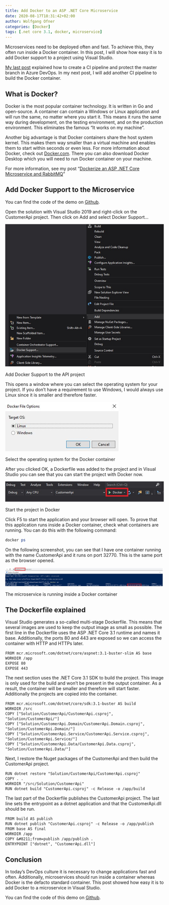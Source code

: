 ```yaml
---
title: Add Docker to an ASP .NET Core Microservice
date: 2020-08-17T18:31:42+02:00
author: Wolfgang Ofner
categories: [Docker]
tags: [.net core 3.1, docker, microservice]
---
```

Microservices need to be deployed often and fast. To achieve this, they often run inside a Docker container. In this post, I will show how easy it is to add Docker support to a project using Visual Studio.

<a href="/run-the-ci-pipeline-during-a-pull-request/" target="_blank" rel="noopener noreferrer">My last post</a> explained how to create a CI pipeline and protect the master branch in Azure DevOps. In my next post, I will add another CI pipeline to build the Docker container.

## What is Docker?

Docker is the most popular container technology. It is written in Go and open-source. A container can contain a Windows or Linux application and will run the same, no matter where you start it. This means it runs the same way during development, on the testing environment, and on the production environment. This eliminates the famous “It works on my machine”.

Another big advantage is that Docker containers share the host system kernel. This makes them way smaller than a virtual machine and enables them to start within seconds or even less. For more information about Docker, check out <a href="https://www.docker.com/resources/what-container" target="_blank" rel="noopener noreferrer">Docker.com</a>. There you can also download Docker Desktop which you will need to run Docker container on your machine.

For more information, see my post &#8220;<a href="/dockerize-an-asp-net-core-microservice-and-rabbitmq/" target="_blank" rel="noopener noreferrer">Dockerize an ASP .NET Core Microservice and RabbitMQ</a>&#8221;

## Add Docker Support to the Microservice

You can find the code of the demo on <a href="https://github.com/WolfgangOfner/.NetCoreMicroserviceCiCdAks/tree/AddDocker" target="_blank" rel="noopener noreferrer">Github</a>.

Open the solution with Visual Studio 2019 and right-click on the CustomerApi project. Then click on Add and select Docker Support&#8230;

<div class="col-12 col-sm-10 aligncenter">
  <a href="/assets/img/posts/2020/08/Add-Docker-Support-to-the-API-project.jpg"><img aria-describedby="caption-attachment-2351" loading="lazy" class="size-full wp-image-2351" src="/assets/img/posts/2020/08/Add-Docker-Support-to-the-API-project.jpg" alt="Add Docker Support to the API project" /></a>
  
  <p>
    Add Docker Support to the API project
  </p>
</div>

This opens a window where you can select the operating system for your project. If you don&#8217;t have a requirement to use Windows, I would always use Linux since it is smaller and therefore faster.

<div class="col-12 col-sm-10 aligncenter">
  <a href="/assets/img/posts/2020/08/Select-the-operating-system-for-the-Docker-container.jpg"><img aria-describedby="caption-attachment-2352" loading="lazy" class="size-full wp-image-2352" src="/assets/img/posts/2020/08/Select-the-operating-system-for-the-Docker-container.jpg" alt="Select the operating system for the Docker container" /></a>
  
  <p>
    Select the operating system for the Docker container
  </p>
</div>

After you clicked OK, a Dockerfile was added to the project and in Visual Studio you can see that you can start the project with Docker now.

<div class="col-12 col-sm-10 aligncenter">
  <a href="/assets/img/posts/2020/08/Start-the-project-in-Docker.jpg"><img aria-describedby="caption-attachment-2353" loading="lazy" class="size-full wp-image-2353" src="/assets/img/posts/2020/08/Start-the-project-in-Docker.jpg" alt="Start the project in Docker" /></a>
  
  <p>
    Start the project in Docker
  </p>
</div>

Click F5 to start the application and your browser will open. To prove that this application runs inside a Docker container, check what containers are running. You can do this with the following command:

```powershell  
docker ps  
```

On the following screenshot, you can see that I have one container running with the name CustomerApi and it runs on port 32770. This is the same port as the browser opened.

<div class="col-12 col-sm-10 aligncenter">
  <a href="/assets/img/posts/2020/08/The-microservice-is-running-inside-a-Docker-container.jpg"><img loading="lazy" src="/assets/img/posts/2020/08/The-microservice-is-running-inside-a-Docker-container.jpg" alt="The microservice is running inside a Docker container" /></a>
  
  <p>
    The microservice is running inside a Docker container
  </p>
</div>

## The Dockerfile explained

Visual Studio generates a so-called multi-stage Dockerfile. This means that several images are used to keep the output image as small as possible. The first line in the Dockerfile uses the ASP .NET Core 3.1 runtime and names it base. Additionally, the ports 80 and 443 are exposed so we can access the container with HTTP and HTTPs later.

```text  
FROM mcr.microsoft.com/dotnet/core/aspnet:3.1-buster-slim AS base  
WORKDIR /app  
EXPOSE 80  
EXPOSE 443  
```

The next section uses the .NET Core 3.1 SDK to build the project. This image is only used for the build and won&#8217;t be present in the output container. As a result, the container will be smaller and therefore will start faster. Additionally the projects are copied into the container.

```text  
FROM mcr.microsoft.com/dotnet/core/sdk:3.1-buster AS build  
WORKDIR /src  
COPY ["Solution/CustomerApi/CustomerApi.csproj", "Solution/CustomerApi/"]  
COPY ["Solution/CustomerApi.Domain/CustomerApi.Domain.csproj", "Solution/CustomerApi.Domain/"]  
COPY ["Solution/CustomerApi.Service/CustomerApi.Service.csproj", "Solution/CustomerApi.Service/"]  
COPY ["Solution/CustomerApi.Data/CustomerApi.Data.csproj", "Solution/CustomerApi.Data/"]  
```

Next, I restore the Nuget packages of the CustomerApi and then build the CustomerApi project.

```text  
RUN dotnet restore "Solution/CustomerApi/CustomerApi.csproj"  
COPY . .  
WORKDIR "/src/Solution/CustomerApi"  
RUN dotnet build "CustomerApi.csproj" -c Release -o /app/build  
```

The last part of the Dockerfile publishes the CustomerApi project. The last line sets the entrypoint as a dotnet application and that the CustomerApi.dll should be run.

```text  
FROM build AS publish  
RUN dotnet publish "CustomerApi.csproj" -c Release -o /app/publish  
FROM base AS final  
WORKDIR /app  
COPY &#8211;from=publish /app/publish .  
ENTRYPOINT ["dotnet", "CustomerApi.dll"]  
```

## Conclusion

In today&#8217;s DevOps culture it is necessary to change applications fast and often. Additionally, microservices should run inside a container whereas Docker is the defacto standard container. This post showed how easy it is to add Docker to a microservice in Visual Studio.

You can find the code of this demo on <a href="https://github.com/WolfgangOfner/.NetCoreMicroserviceCiCdAks/tree/AddDocker" target="_blank" rel="noopener noreferrer">Github</a>.
